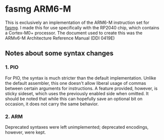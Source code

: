 # fasmg ARM6-M
This is exclusively an implementation of the ARM6-M instruction set for [fasmg](https://flatassembler.net/docs.php?article=fasmg_manual). I made this for use specifically with the RP2040 chip, which contains a Cortex-M0+ processor.
The document used to create this was the ARMv6-M Architecture Reference Manual (DDI 0419E)

## Notes about some syntax changes
### 1. PIO
For PIO, the syntax is much stricter than the default implementation. Unlike the default assembler, this one doesn't allow liberal usage of commas between certain arguments for instructions. A feature provided, however, is sticky sideset, which uses the previously enabled side when omitted. It should be noted that while this can hopefully save an optional bit on occasion, it does not carry the same behavior.
### 2. ARM
Deprecated syntaxes were left unimplemented; deprecated encodings, however, were kept.

